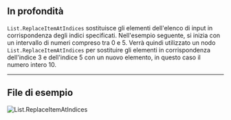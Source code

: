 ## In profondità
`List.ReplaceItemAtIndices` sostituisce gli elementi dell'elenco di input in corrispondenza degli indici specificati.
Nell'esempio seguente, si inizia con un intervallo di numeri compreso tra 0 e 5. Verrà quindi utilizzato un nodo `List.ReplaceItemAtIndices` per sostituire gli elementi in corrispondenza dell'indice 3 e dell'indice 5 con un nuovo elemento, in questo caso il numero intero 10.
___
## File di esempio

![List.ReplaceItemAtIndices](./DSCore.List.ReplaceItemAtIndices_img.jpg)
